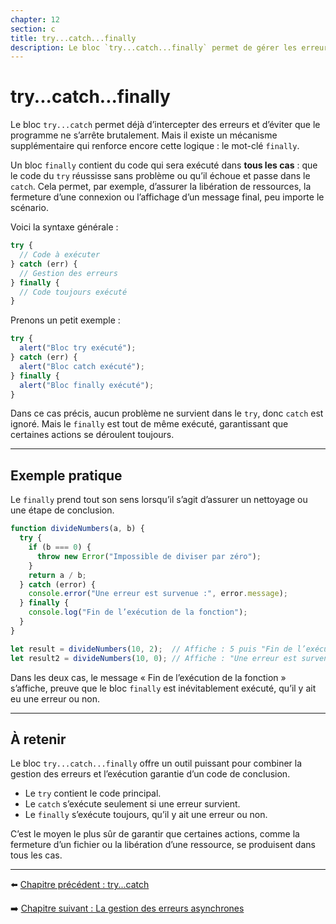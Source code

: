 ```yaml
---
chapter: 12
section: c
title: try...catch...finally
description: Le bloc `try...catch...finally` permet de gérer les erreurs tout en garantissant qu’un morceau de code sera exécuté dans tous les cas, qu’une erreur survienne ou non.
---
```


# try...catch...finally

Le bloc `try...catch` permet déjà d’intercepter des erreurs et d’éviter que le programme ne s’arrête brutalement. Mais il existe un mécanisme supplémentaire qui renforce encore cette logique : le mot-clé `finally`.  

Un bloc `finally` contient du code qui sera exécuté dans **tous les cas** : que le code du `try` réussisse sans problème ou qu’il échoue et passe dans le `catch`. Cela permet, par exemple, d’assurer la libération de ressources, la fermeture d’une connexion ou l’affichage d’un message final, peu importe le scénario.  

Voici la syntaxe générale :

```javascript
try {
  // Code à exécuter
} catch (err) {
  // Gestion des erreurs
} finally {
  // Code toujours exécuté
}
```

Prenons un petit exemple :

```javascript
try {
  alert("Bloc try exécuté");
} catch (err) {
  alert("Bloc catch exécuté");
} finally {
  alert("Bloc finally exécuté");
}
```

Dans ce cas précis, aucun problème ne survient dans le `try`, donc `catch` est ignoré. Mais le `finally` est tout de même exécuté, garantissant que certaines actions se déroulent toujours.

---

## Exemple pratique

Le `finally` prend tout son sens lorsqu’il s’agit d’assurer un nettoyage ou une étape de conclusion.

```javascript
function divideNumbers(a, b) {
  try {
    if (b === 0) {
      throw new Error("Impossible de diviser par zéro");
    }
    return a / b;
  } catch (error) {
    console.error("Une erreur est survenue :", error.message);
  } finally {
    console.log("Fin de l’exécution de la fonction");
  }
}

let result = divideNumbers(10, 2);  // Affiche : 5 puis "Fin de l’exécution de la fonction"
let result2 = divideNumbers(10, 0); // Affiche : "Une erreur est survenue : Impossible de diviser par zéro" puis "Fin de l’exécution de la fonction"
```

Dans les deux cas, le message « Fin de l’exécution de la fonction » s’affiche, preuve que le bloc `finally` est inévitablement exécuté, qu’il y ait eu une erreur ou non.

---

## À retenir

Le bloc `try...catch...finally` offre un outil puissant pour combiner la gestion des erreurs et l’exécution garantie d’un code de conclusion.

* Le `try` contient le code principal.
* Le `catch` s’exécute seulement si une erreur survient.
* Le `finally` s’exécute toujours, qu’il y ait une erreur ou non.

C’est le moyen le plus sûr de garantir que certaines actions, comme la fermeture d’un fichier ou la libération d’une ressource, se produisent dans tous les cas.

---

⬅️ [Chapitre précédent : try...catch](./b_try...-catch.md)

➡️ [Chapitre suivant : La gestion des erreurs asynchrones](./d_async_errorhandling.md)

